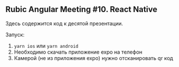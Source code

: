 ## Rubic Angular Meeting #10. React Native

Здесь содержится код к десятой презентации. 

Запуск:
1. `yarn ios` или `yarn android`
2. Необходимо скачать приложение expo на телефон
3. Камерой (не из приложения expo) нужно отсканировать qr код
